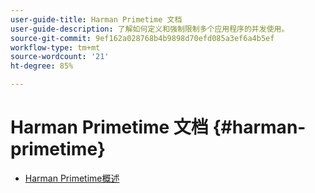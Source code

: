 ```yaml
---
user-guide-title: Harman Primetime 文档
user-guide-description: 了解如何定义和强制限制多个应用程序的并发使用。
source-git-commit: 9ef162a028768b4b9898d70efd085a3ef6a4b5ef
workflow-type: tm+mt
source-wordcount: '21'
ht-degree: 85%

---
```



# Harman Primetime 文档 {#harman-primetime}

+ [Harman Primetime概述](home.md)

